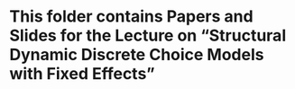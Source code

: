 # This folder contains Papers and Slides for the Lecture on “Structural Dynamic Discrete Choice Models with Fixed Effects”
